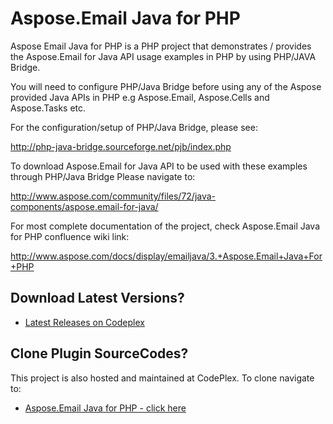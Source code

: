 # Aspose.Email Java for PHP
Aspose Email Java for PHP is a PHP project that demonstrates / provides the Aspose.Email for Java API usage examples in PHP by using PHP/JAVA Bridge.

You will need to configure PHP/Java Bridge before using any of the Aspose provided Java APIs in PHP e.g Aspose.Email, Aspose.Cells and Aspose.Tasks etc.

For the configuration/setup of PHP/Java Bridge, please see:

http://php-java-bridge.sourceforge.net/pjb/index.php

To download Aspose.Email for Java API to be used with these examples through PHP/Java Bridge
Please navigate to:

http://www.aspose.com/community/files/72/java-components/aspose.email-for-java/

For most complete documentation of the project, check Aspose.Email Java for PHP confluence wiki link:

http://www.aspose.com/docs/display/emailjava/3.+Aspose.Email+Java+For+PHP


## Download Latest Versions?

* [Latest Releases on Codeplex](https://asposeemailjavaphp.codeplex.com/releases)

## Clone Plugin SourceCodes?

This project is also hosted and maintained at CodePlex. To clone navigate to: 

* [Aspose.Email Java for PHP - click here](https://asposeemailjavaphp.codeplex.com/SourceControl/latest)
